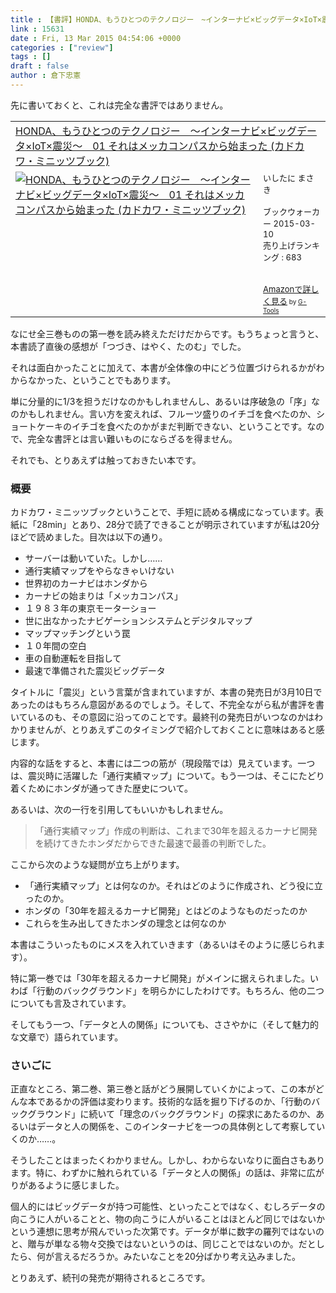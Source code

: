```yaml
---
title : 【書評】HONDA、もうひとつのテクノロジー　~インターナビ×ビッグデータ×IoT×震災~　01（いしたにまさき）
link : 15631
date : Fri, 13 Mar 2015 04:54:06 +0000
categories : ["review"]
tags : []
draft : false
author : 倉下忠憲
---
```


先に書いておくと、これは完全な書評ではありません。

<table  border="0" cellpadding="5"><tr><td colspan="2"><a href="http://www.amazon.co.jp/HONDA%E3%80%81%E3%82%82%E3%81%86%E3%81%B2%E3%81%A8%E3%81%A4%E3%81%AE%E3%83%86%E3%82%AF%E3%83%8E%E3%83%AD%E3%82%B8%E3%83%BC-%EF%BD%9E%E3%82%A4%E3%83%B3%E3%82%BF%E3%83%BC%E3%83%8A%E3%83%93%C3%97%E3%83%93%E3%83%83%E3%82%B0%E3%83%87%E3%83%BC%E3%82%BF%C3%97IoT%C3%97%E9%9C%87%E7%81%BD%EF%BD%9E-01-%E3%81%9D%E3%82%8C%E3%81%AF%E3%83%A1%E3%83%83%E3%82%AB%E3%82%B3%E3%83%B3%E3%83%91%E3%82%B9%E3%81%8B%E3%82%89%E5%A7%8B%E3%81%BE%E3%81%A3%E3%81%9F-%E3%82%AB%E3%83%89%E3%82%AB%E3%83%AF%E3%83%BB%E3%83%9F%E3%83%8B%E3%83%83%E3%83%84%E3%83%96%E3%83%83%E3%82%AF-%E3%81%84%E3%81%97%E3%81%9F%E3%81%AB-%E3%81%BE%E3%81%95%E3%81%8D-ebook/dp/B00U6VZW9W%3FSubscriptionId%3D15SMZCTB9V8NGR2TW082%26tag%3Drashita1000-22%26linkCode%3Dxm2%26camp%3D2025%26creative%3D165953%26creativeASIN%3DB00U6VZW9W" target="_blank">HONDA、もうひとつのテクノロジー　～インターナビ×ビッグデータ×IoT×震災～　01 それはメッカコンパスから始まった (カドカワ・ミニッツブック)</a><img src="http://www.assoc-amazon.jp/e/ir?t=rashita1000-22&l=ur2&o=9" width="1" height="1" style="border: none;" alt="" /></td></tr><tr><td valign="top"><a href="http://www.amazon.co.jp/HONDA%E3%80%81%E3%82%82%E3%81%86%E3%81%B2%E3%81%A8%E3%81%A4%E3%81%AE%E3%83%86%E3%82%AF%E3%83%8E%E3%83%AD%E3%82%B8%E3%83%BC-%EF%BD%9E%E3%82%A4%E3%83%B3%E3%82%BF%E3%83%BC%E3%83%8A%E3%83%93%C3%97%E3%83%93%E3%83%83%E3%82%B0%E3%83%87%E3%83%BC%E3%82%BF%C3%97IoT%C3%97%E9%9C%87%E7%81%BD%EF%BD%9E-01-%E3%81%9D%E3%82%8C%E3%81%AF%E3%83%A1%E3%83%83%E3%82%AB%E3%82%B3%E3%83%B3%E3%83%91%E3%82%B9%E3%81%8B%E3%82%89%E5%A7%8B%E3%81%BE%E3%81%A3%E3%81%9F-%E3%82%AB%E3%83%89%E3%82%AB%E3%83%AF%E3%83%BB%E3%83%9F%E3%83%8B%E3%83%83%E3%83%84%E3%83%96%E3%83%83%E3%82%AF-%E3%81%84%E3%81%97%E3%81%9F%E3%81%AB-%E3%81%BE%E3%81%95%E3%81%8D-ebook/dp/B00U6VZW9W%3FSubscriptionId%3D15SMZCTB9V8NGR2TW082%26tag%3Drashita1000-22%26linkCode%3Dxm2%26camp%3D2025%26creative%3D165953%26creativeASIN%3DB00U6VZW9W" target="_blank"><img src="http://ecx.images-amazon.com/images/I/51xe%2B3W%2BbCL._SL160_.jpg" border="0" alt="HONDA、もうひとつのテクノロジー　～インターナビ×ビッグデータ×IoT×震災～　01 それはメッカコンパスから始まった (カドカワ・ミニッツブック)" /></a></td><td valign="top"><font size="-1">いしたに まさき <br /><br />ブックウォーカー  2015-03-10<br />売り上げランキング : 683<br /><br /><br /><a href="http://www.amazon.co.jp/HONDA%E3%80%81%E3%82%82%E3%81%86%E3%81%B2%E3%81%A8%E3%81%A4%E3%81%AE%E3%83%86%E3%82%AF%E3%83%8E%E3%83%AD%E3%82%B8%E3%83%BC-%EF%BD%9E%E3%82%A4%E3%83%B3%E3%82%BF%E3%83%BC%E3%83%8A%E3%83%93%C3%97%E3%83%93%E3%83%83%E3%82%B0%E3%83%87%E3%83%BC%E3%82%BF%C3%97IoT%C3%97%E9%9C%87%E7%81%BD%EF%BD%9E-01-%E3%81%9D%E3%82%8C%E3%81%AF%E3%83%A1%E3%83%83%E3%82%AB%E3%82%B3%E3%83%B3%E3%83%91%E3%82%B9%E3%81%8B%E3%82%89%E5%A7%8B%E3%81%BE%E3%81%A3%E3%81%9F-%E3%82%AB%E3%83%89%E3%82%AB%E3%83%AF%E3%83%BB%E3%83%9F%E3%83%8B%E3%83%83%E3%83%84%E3%83%96%E3%83%83%E3%82%AF-%E3%81%84%E3%81%97%E3%81%9F%E3%81%AB-%E3%81%BE%E3%81%95%E3%81%8D-ebook/dp/B00U6VZW9W%3FSubscriptionId%3D15SMZCTB9V8NGR2TW082%26tag%3Drashita1000-22%26linkCode%3Dxm2%26camp%3D2025%26creative%3D165953%26creativeASIN%3DB00U6VZW9W" target="_blank">Amazonで詳しく見る</a></font><font size="-2"> by <a href="http://www.goodpic.com/mt/aws/index.html" >G-Tools</a></font></td></tr></table>

なにせ全三巻ものの第一巻を読み終えただけだからです。もうちょっと言うと、本書読了直後の感想が「つづき、はやく、たのむ」でした。

それは面白かったことに加えて、本書が全体像の中にどう位置づけられるかがわからなかった、ということでもあります。

単に分量的に1/3を担うだけなのかもしれませんし、あるいは序破急の「序」なのかもしれません。言い方を変えれば、フルーツ盛りのイチゴを食べたのか、ショートケーキのイチゴを食べたのかがまだ判断できない、ということです。なので、完全な書評とは言い難いものにならざるを得ません。

それでも、とりあえずは触っておきたい本です。

<H3>概要</H3>

カドカワ・ミニッツブックということで、手短に読める構成になっています。表紙に「28min」とあり、28分で読了できることが明示されていますが私は20分ほどで読めました。目次は以下の通り。

<ul>
<li>サーバーは動いていた。しかし……</li>
<li>通行実績マップをやらなきゃいけない</li>
<li>世界初のカーナビはホンダから</li>
<li>カーナビの始まりは「メッカコンパス」</li>
<li>１９８３年の東京モーターショー</li>
<li>世に出なかったナビゲーションシステムとデジタルマップ</li>
<li>マップマッチングという罠</li>
<li>１０年間の空白　</li>
<li>車の自動運転を目指して</li>
<li>最速で準備された震災ビッグデータ</li>
</ul>

タイトルに「震災」という言葉が含まれていますが、本書の発売日が3月10日であったのはもちろん意図があるのでしょう。そして、不完全ながら私が書評を書いているのも、その意図に沿ってのことです。最終刊の発売日がいつなのかはわかりませんが、とりあえずこのタイミングで紹介しておくことに意味はあると感じます。

内容的な話をすると、本書には二つの筋が（現段階では）見えています。一つは、震災時に活躍した「通行実績マップ」について。もう一つは、そこにたどり着くためにホンダが通ってきた歴史について。

あるいは、次の一行を引用してもいいかもしれません。

<blockquote>「通行実績マップ」作成の判断は、これまで30年を超えるカーナビ開発を続けてきたホンダだからできた最速で最善の判断でした。</blockquote>

ここから次のような疑問が立ち上がります。

<ul>
<li>「通行実績マップ」とは何なのか。それはどのように作成され、どう役に立ったのか。</li>
<li>ホンダの「30年を超えるカーナビ開発」とはどのようなものだったのか</li>
<li>これらを生み出してきたホンダの理念とは何なのか</li>
</ul>

本書はこういったものにメスを入れていきます（あるいはそのように感じられます）。

特に第一巻では「30年を超えるカーナビ開発」がメインに据えられました。いわば「行動のバックグラウンド」を明らかにしたわけです。もちろん、他の二つについても言及されています。

そしてもう一つ、「データと人の関係」についても、ささやかに（そして魅力的な文章で）語られています。

<H3>さいごに</H3>

正直なところ、第二巻、第三巻と話がどう展開していくかによって、この本がどんな本であるかの評価は変わります。技術的な話を掘り下げるのか、「行動のバックグラウンド」に続いて「理念のバックグラウンド」の探求にあたるのか、あるいはデータと人の関係を、このインターナビを一つの具体例として考察していくのか……。

そうしたことはまったくわかりません。しかし、わからないなりに面白さもあります。特に、わずかに触れられている「データと人の関係」の話は、非常に広がりがあるように感じました。

個人的にはビッグデータが持つ可能性、といったことではなく、むしろデータの向こうに人がいることと、物の向こうに人がいることはほとんど同じではないかという連想に思考が飛んでいった次第です。データが単に数字の羅列ではないのと、贈与が単なる物々交換ではないというのは、同じことではないのか。だとしたら、何が言えるだろうか。みたいなことを20分ばかり考え込みました。

とりあえず、続刊の発売が期待されるところです。